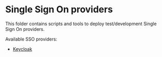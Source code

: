 # Single Sign On providers

This folder contains scripts and tools to deploy test/development Single Sign On providers.

Available SSO providers:

 - [Keycloak](./keycloak/README.md) 
